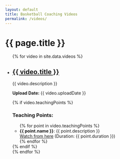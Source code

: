 ```yaml
---
layout: default
title: Basketball Coaching Videos
permalink: /videos/
---
```


<h1>{{ page.title }}</h1>

<ul>
  {% for video in site.data.videos %}
    <li>
      <h2><a href="{{ video.url }}">{{ video.title }}</a></h2>
      <p>{{ video.description }}</p>
      <p><strong>Upload Date:</strong> {{ video.uploadDate }}</p>
      {% if video.teachingPoints %}
        <h3>Teaching Points:</h3>
        <ul>
          {% for point in video.teachingPoints %}
            <li>
              <strong>{{ point.name }}</strong>: {{ point.description }}<br>
              <a href="{{ point.startTime }}">Watch from here</a> (Duration: {{ point.duration }})
            </li>
          {% endfor %}
        </ul>
      {% endif %}
    </li>
  {% endfor %}
</ul>
